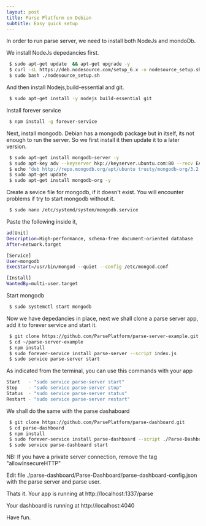 ```yaml
---
layout: post
title: Parse Platform on Debian
subtitle: Easy quick setup
---
```


In order to run parse server, we need to install both NodeJs and mondoDb.

We install NodeJs depedancies first.

```bash
 $ sudo apt-get update  && apt-get upgrade -y
 $ curl -sL https://deb.nodesource.com/setup_6.x -o nodesource_setup.sh
 $ sudo bash ./nodesource_setup.sh
```

And then install Nodejs,build-essential and git.

```bash
 $ sudo apt-get install -y nodejs build-essential git
```

Install forever service

```bash
 $ npm install -g forever-service
```

Next, install mongodb. Debian has a mongodb package but in itself, its not enough to run the server.
So we first install it then update it to a later version.

```bash
 $ sudo apt-get install mongodb-server -y 
 $ sudo apt-key adv --keyserver hkp://keyserver.ubuntu.com:80 --recv EA312927
 $ echo "deb http://repo.mongodb.org/apt/ubuntu trusty/mongodb-org/3.2 multiverse" | sudo tee /etc/apt/sources.list.d/mongodb-org-3.2.list
 $ sudo apt-get update
 $ sudo apt-get install mongodb-org -y
```
Create a sevice file for mongodb, if it doesn't exist. You will encounter problems if try to start mongodb without it.

```bash
 $ sudo nano /etc/systemd/system/mongodb.service
```
Paste the following inside it,

```bash
ad[Unit]
Description=High-performance, schema-free document-oriented database
After=network.target

[Service]
User=mongodb
ExecStart=/usr/bin/mongod --quiet --config /etc/mongod.conf

[Install]
WantedBy=multi-user.target
```
Start mongodb

```bash
 $ sudo systemctl start mongodb
```
Now we have depedancies in place, next we shall clone a parse server app, add it to forever service and start it.

```bash
 $ git clone https://github.com/ParsePlatform/parse-server-example.git
 $ cd ~/parse-server-example
 $ npm install
 $ sudo forever-service install parse-server --script index.js
 $ sudo service parse-server start
```

As indicated from the terminal, you can use this commands with your app
 
```bash
Start   - "sudo service parse-server start"
Stop    - "sudo service parse-server stop"
Status  - "sudo service parse-server status"
Restart - "sudo service parse-server restart"
```

We shall do the same with the parse dashaboard

```bash
 $ git clone https://github.com/ParsePlatform/parse-dashboard.git
 $ cd parse-dashboard
 $ npm install
 $ sudo forever-service install parse-dashboard --script ./Parse-Dashboard/index.js --scriptOptions " allowInsecureHTTP"
 $ sudo service parse-dashboard start
```
NB: If you have a private server connection, remove the tag  "allowInsecureHTTP"

Edit file ./parse-dashboard/Parse-Dashboard/parse-dashboard-config.json with the parse server and parse user.

Thats it. Your app is running at http://localhost:1337/parse

Your dashboard is running at  http://localhost:4040

Have fun.















